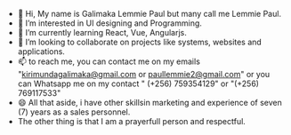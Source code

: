 - 👋 Hi,  My name is Galimaka Lemmie Paul but many call me Lemmie Paul.
- 👀 I’m interested in UI designing and Programming.
- 🌱 I’m currently learning React, Vue, Angularjs.
- 💞️ I’m looking to collaborate on projects like systems, websites and applications.
- 📫 to reach me, you can contact me on my emails "kirimundagalimaka@gmail.com or paullemmie2@gmail.com" or you can Whatsapp me on my contact " (+256) 759354129" or "(+256) 769117533"
- 😄 All that aside, i have other skillsin marketing and experience of seven (7) years as a sales personnel.
- The other thing is that I am a prayerfull person and respectful.

<!---
For more information, you can reach me on the above emails and contact.
--->
